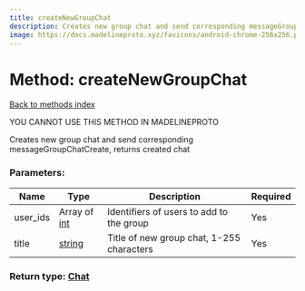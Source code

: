 ```yaml
---
title: createNewGroupChat
description: Creates new group chat and send corresponding messageGroupChatCreate, returns created chat
image: https://docs.madelineproto.xyz/favicons/android-chrome-256x256.png
---
```

# Method: createNewGroupChat  
[Back to methods index](index.md)


YOU CANNOT USE THIS METHOD IN MADELINEPROTO


Creates new group chat and send corresponding messageGroupChatCreate, returns created chat

### Parameters:

| Name     |    Type       | Description | Required |
|----------|---------------|-------------|----------|
|user\_ids|Array of [int](../types/int.md) | Identifiers of users to add to the group | Yes|
|title|[string](../types/string.md) | Title of new group chat, 1-255 characters | Yes|


### Return type: [Chat](../types/Chat.md)

